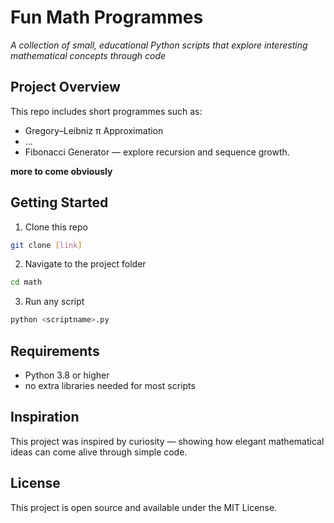 # Fun Math Programmes
*A collection of small, educational Python scripts that explore interesting mathematical concepts through code*


## Project Overview

This repo includes short programmes such as:

- Gregory–Leibniz π Approximation
- ...
- Fibonacci Generator — explore recursion and sequence growth.

**more to come obviously**


## Getting Started

1. Clone this repo
```bash
git clone [link]
```

2. Navigate to the project folder
```bash
cd math
```

3. Run any script
```bash
python <scriptname>.py
```

## Requirements

- Python 3.8 or higher
- no extra libraries needed for most scripts

## Inspiration

This project was inspired by curiosity — showing how elegant mathematical ideas can come alive through simple code.

## License

This project is open source and available under the MIT License.
